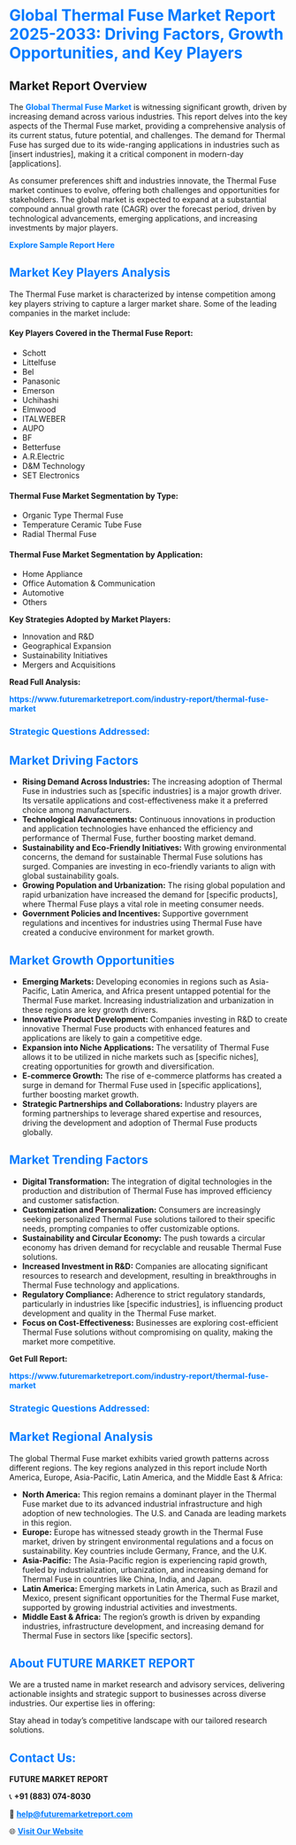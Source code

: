 <h1 style="color: #007BFF;">Global Thermal Fuse Market Report 2025-2033: Driving Factors, Growth Opportunities, and Key Players</h1>

<section id="overview">
<h2>Market Report Overview</h2>
<p>The <a href="https://www.futuremarketreport.com/industry-report/thermal-fuse-market" style="color: #007BFF; text-decoration: none;"><strong>Global Thermal Fuse Market</strong></a> is witnessing significant growth, driven by increasing demand across various industries. This report delves into the key aspects of the Thermal Fuse market, providing a comprehensive analysis of its current status, future potential, and challenges. The demand for Thermal Fuse has surged due to its wide-ranging applications in industries such as [insert industries], making it a critical component in modern-day [applications].</p>
<p>As consumer preferences shift and industries innovate, the Thermal Fuse market continues to evolve, offering both challenges and opportunities for stakeholders. The global market is expected to expand at a substantial compound annual growth rate (CAGR) over the forecast period, driven by technological advancements, emerging applications, and increasing investments by major players.</p>
</section>

<section id="overview">
<p><a href="https://www.futuremarketreport.com/request-sample/reportId=41391" style="color: #007BFF; text-decoration: none;"><strong>Explore Sample Report Here</strong></a></p>
</section>

<section id="key-players">
<h2 style="color: #007BFF;">Market Key Players Analysis</h2>
<p>The Thermal Fuse market is characterized by intense competition among key players striving to capture a larger market share. Some of the leading companies in the market include:</p>
<h4>Key Players Covered in the Thermal Fuse Report:</h4>
<ul><li>Schott</li><li>Littelfuse</li><li>Bel</li><li>Panasonic</li><li>Emerson</li><li>Uchihashi</li><li>Elmwood</li><li>ITALWEBER</li><li>AUPO</li><li>BF</li><li>Betterfuse</li><li>A.R.Electric</li><li>D&amp;M Technology</li><li>SET Electronics</li></ul>
<h4>Thermal Fuse Market Segmentation by Type:</h4>
<ul><li>Organic Type Thermal Fuse</li><li>Temperature Ceramic Tube Fuse</li><li>Radial Thermal Fuse</li></ul>

<h4>Thermal Fuse Market Segmentation by Application:</h4>
<ul><li>Home Appliance</li><li>Office Automation &amp; Communication</li><li>Automotive</li><li>Others</li></ul>
<p><strong>Key Strategies Adopted by Market Players:</strong></p>
<ul>
<li>Innovation and R&D</li>
<li>Geographical Expansion</li>
<li>Sustainability Initiatives</li>
<li>Mergers and Acquisitions</li>
</ul>
</section>

<section>
<p><strong>Read Full Analysis: </strong></p><a href="https://www.futuremarketreport.com/industry-report/thermal-fuse-market" style="color: #007BFF; text-decoration: none;"><strong>https://www.futuremarketreport.com/industry-report/thermal-fuse-market</strong></a>
<h3 style="color: #007BFF;">Strategic Questions Addressed:</h3>
</section>

<section id="driving-factors">
<h2 style="color: #007BFF;">Market Driving Factors</h2>
<ul>
<li><strong>Rising Demand Across Industries:</strong> The increasing adoption of Thermal Fuse in industries such as [specific industries] is a major growth driver. Its versatile applications and cost-effectiveness make it a preferred choice among manufacturers.</li>
<li><strong>Technological Advancements:</strong> Continuous innovations in production and application technologies have enhanced the efficiency and performance of Thermal Fuse, further boosting market demand.</li>
<li><strong>Sustainability and Eco-Friendly Initiatives:</strong> With growing environmental concerns, the demand for sustainable Thermal Fuse solutions has surged. Companies are investing in eco-friendly variants to align with global sustainability goals.</li>
<li><strong>Growing Population and Urbanization:</strong> The rising global population and rapid urbanization have increased the demand for [specific products], where Thermal Fuse plays a vital role in meeting consumer needs.</li>
<li><strong>Government Policies and Incentives:</strong> Supportive government regulations and incentives for industries using Thermal Fuse have created a conducive environment for market growth.</li>
</ul>
</section>

<section id="growth-opportunities">
<h2 style="color: #007BFF;">Market Growth Opportunities</h2>
<ul>
<li><strong>Emerging Markets:</strong> Developing economies in regions such as Asia-Pacific, Latin America, and Africa present untapped potential for the Thermal Fuse market. Increasing industrialization and urbanization in these regions are key growth drivers.</li>
<li><strong>Innovative Product Development:</strong> Companies investing in R&D to create innovative Thermal Fuse products with enhanced features and applications are likely to gain a competitive edge.</li>
<li><strong>Expansion into Niche Applications:</strong> The versatility of Thermal Fuse allows it to be utilized in niche markets such as [specific niches], creating opportunities for growth and diversification.</li>
<li><strong>E-commerce Growth:</strong> The rise of e-commerce platforms has created a surge in demand for Thermal Fuse used in [specific applications], further boosting market growth.</li>
<li><strong>Strategic Partnerships and Collaborations:</strong> Industry players are forming partnerships to leverage shared expertise and resources, driving the development and adoption of Thermal Fuse products globally.</li>
</ul>
</section>

<section id="trending-factors">
<h2 style="color: #007BFF;">Market Trending Factors</h2>
<ul>
<li><strong>Digital Transformation:</strong> The integration of digital technologies in the production and distribution of Thermal Fuse has improved efficiency and customer satisfaction.</li>
<li><strong>Customization and Personalization:</strong> Consumers are increasingly seeking personalized Thermal Fuse solutions tailored to their specific needs, prompting companies to offer customizable options.</li>
<li><strong>Sustainability and Circular Economy:</strong> The push towards a circular economy has driven demand for recyclable and reusable Thermal Fuse solutions.</li>
<li><strong>Increased Investment in R&D:</strong> Companies are allocating significant resources to research and development, resulting in breakthroughs in Thermal Fuse technology and applications.</li>
<li><strong>Regulatory Compliance:</strong> Adherence to strict regulatory standards, particularly in industries like [specific industries], is influencing product development and quality in the Thermal Fuse market.</li>
<li><strong>Focus on Cost-Effectiveness:</strong> Businesses are exploring cost-efficient Thermal Fuse solutions without compromising on quality, making the market more competitive.</li>
</ul>
</section>

<section>
<p><strong>Get Full Report: </strong></p><a href="https://www.futuremarketreport.com/industry-report/thermal-fuse-market" style="color: #007BFF; text-decoration: none;"><strong>https://www.futuremarketreport.com/industry-report/thermal-fuse-market</strong></a>
<h3 style="color: #007BFF;">Strategic Questions Addressed:</h3>
</section>


<section id="regional-analysis">
<h2 style="color: #007BFF;">Market Regional Analysis</h2>
<p>The global Thermal Fuse market exhibits varied growth patterns across different regions. The key regions analyzed in this report include North America, Europe, Asia-Pacific, Latin America, and the Middle East & Africa:</p>
<ul>
<li><strong>North America:</strong> This region remains a dominant player in the Thermal Fuse market due to its advanced industrial infrastructure and high adoption of new technologies. The U.S. and Canada are leading markets in this region.</li>
<li><strong>Europe:</strong> Europe has witnessed steady growth in the Thermal Fuse market, driven by stringent environmental regulations and a focus on sustainability. Key countries include Germany, France, and the U.K.</li>
<li><strong>Asia-Pacific:</strong> The Asia-Pacific region is experiencing rapid growth, fueled by industrialization, urbanization, and increasing demand for Thermal Fuse in countries like China, India, and Japan.</li>
<li><strong>Latin America:</strong> Emerging markets in Latin America, such as Brazil and Mexico, present significant opportunities for the Thermal Fuse market, supported by growing industrial activities and investments.</li>
<li><strong>Middle East & Africa:</strong> The region’s growth is driven by expanding industries, infrastructure development, and increasing demand for Thermal Fuse in sectors like [specific sectors].</li>
</ul>
</section>

<footer>
<h2 style="color: #007BFF;">About FUTURE MARKET REPORT</h2>
<p>We are a trusted name in market research and advisory services, delivering actionable insights and strategic support to businesses across diverse industries. Our expertise lies in offering:</p>

<p>Stay ahead in today’s competitive landscape with our tailored research solutions.</p>

<h2 style="color: #007BFF;">Contact Us:</h2>
<p><strong>FUTURE MARKET REPORT</strong></p>
<p>📞 <strong>+91 (883) 074-8030</strong></p>
<p>📧 <strong><a href="mailto:help@futuremarketreport.com" style="color: #007BFF;">help@futuremarketreport.com</a></strong></p>
<p>🌐 <strong><a href="https://www.futuremarketreport.com/" style="color: #007BFF;">Visit Our Website</a></strong></p>
</footer>
